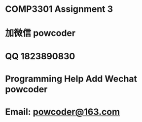 # COMP3301 Assignment 3
# 加微信 powcoder

# QQ 1823890830

# Programming Help Add Wechat powcoder

# Email: powcoder@163.com

